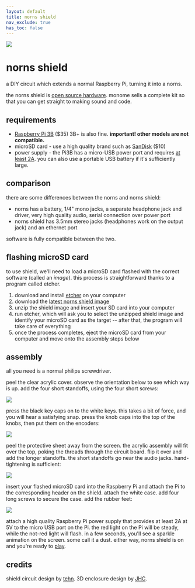 ```yaml
---
layout: default
title: norns shield
nav_exclude: true
has_toc: false
---
```


![](https://monome.org/docs/norns/image/norns-shield.png)

# norns shield

a DIY circuit which extends a normal Raspberry Pi, turning it into a norns.

the norns shield is [open source hardware](https://github.com/monome/norns-shield). monome sells a complete kit so that you can get straight to making sound and code.

## requirements

- [Raspberry Pi 3B](https://www.raspberrypi.org/products/raspberry-pi-3-model-b) ($35) 3B+ is also fine. **important! other models are not compatible.**
- microSD card - use a high quality brand such as [SanDisk](https://www.adafruit.com/product/2820) ($10)
- power supply - the Pi3B has a micro-USB power port and requires [at least 2A](https://www.adafruit.com/product/1995). you can also use a portable USB battery if it's sufficiently large.

## comparison

there are some differences between the norns and norns shield:

- norns has a battery, 1/4" mono jacks, a separate headphone jack and driver, very high quality audio, serial connection over power port
- norns shield has 3.5mm stereo jacks (headphones work on the output jack) and an ethernet port

software is fully compatible between the two.

## flashing microSD card

to use shield, we'll need to load a microSD card flashed with the correct software (called an *image*). this process is straightforward thanks to a program called etcher.

1. download and install [etcher](https://www.balena.io/etcher/) on your computer
2. download the [latest norns shield image](https://github.com/monome/norns-image/releases/download/201202/norns201202-shield.img.zip)
3. unzip the shield image and insert your SD card into your computer
4. run etcher, which will ask you to select the unzipped shield image and identify your microSD card as the target -- after that, the program will take care of everything
5. once the process completes, eject the microSD card from your computer and move onto the assembly steps below

## assembly

all you need is a normal philips screwdriver.

peel the clear acrylic cover. observe the orientation below to see which way is up. add the four short standoffs, using the four short screws:

![](https://monome.org/docs/norns/image/norns-shield-assembly1.png)

press the black key caps on to the white keys. this takes a bit of force, and you will hear a satisfying snap. press the knob caps into the top of the knobs, then put them on the encoders:

![](https://monome.org/docs/norns/image/norns-shield-assembly2.png)

peel the protective sheet away from the screen. the acrylic assembly will fit over the top, poking the threads through the circuit board. flip it over and add the longer standoffs. the short standoffs go near the audio jacks. hand-tightening is sufficient:

![](https://monome.org/docs/norns/image/norns-shield-assembly3.png)

insert your flashed microSD card into the Raspberry Pi and attach the Pi to the corresponding header on the shield. attach the white case. add four long screws to secure the case. add the rubber feet:

![](https://monome.org/docs/norns/image/norns-shield-assembly4.png)

attach a high quality Raspberry Pi power supply that provides at least 2A at 5V to the micro USB port on the Pi. the red light on the Pi will be steady, while the not-red light will flash. in a few seconds, you'll see a sparkle animation on the screen. some call it a dust. either way, norns shield is on and you're ready to [play](../play).

## credits

shield circuit design by [tehn](https://llllllll.co/u/tehn). 3D enclosure design by [JHC](https://llllllll.co/u/JHC).
